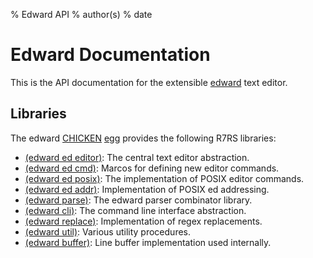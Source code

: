 % Edward API
% author(s)
% date

# Edward Documentation

This is the API documentation for the extensible [edward][edward github] text editor.

## Libraries

The edward [CHICKEN][chicken web] [egg][chicken eggs] provides the following R7RS libraries:

* [(edward ed editor)][edward editor]: The central text editor abstraction.
* [(edward ed cmd)][edward cmd]: Marcos for defining new editor commands.
* [(edward ed posix)][edward posix]: The implementation of POSIX editor commands.
* [(edward ed addr)][edward addr]: Implementation of POSIX ed addressing.
* [(edward parse)][edward parse]: The edward parser combinator library.
* [(edward cli)][edward cli]: The command line interface abstraction.
* [(edward replace)][edward replace]: Implementation of regex replacements.
* [(edward util)][edward util]: Various utility procedures.
* [(edward buffer)][edward buffer]: Line buffer implementation used internally.

[chicken web]: https://call-cc.org
[chicken eggs]: https://wiki.call-cc.org/eggs
[edward github]: https://github.com/nmeum/edward
[r7rs scheme]: https://small.r7rs.org/
[edward editor]: edward/ed/editor.html
[edward cmd]: edward/ed/cmd.html
[edward addr]: edward/ed/addr.html
[edward posix]: edward/ed/posix.html
[edward cli]: edward/cli.html
[edward util]: edward/util.html
[edward parse]: edward/parse.html
[edward replace]: edward/replace.html
[edward buffer]: edward/buffer.html
